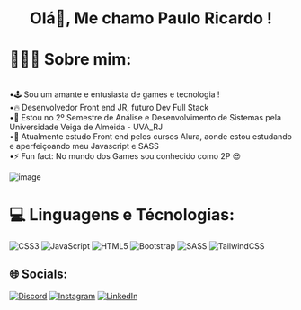 ### <h1 align="center"> Olá👋, Me chamo Paulo Ricardo ! </h1>

# 🧔🏻‍♂️ Sobre mim:
<br>
•🕹️ Sou um amante e entusiasta de games e tecnologia ! <br>
•🔥 Desenvolvedor Front end JR, futuro Dev Full Stack <br>
•💬 Estou no 2º Semestre de Análise e Desenvolvimento de Sistemas pela Universidade Veiga de Almeida - UVA_RJ <br>
•🌱 Atualmente estudo Front end pelos cursos Alura, aonde estou estudando e aperfeiçoando meu Javascript e SASS <br>
•⚡ Fun fact: No mundo dos Games sou conhecido como 2P 😎

![image](https://user-images.githubusercontent.com/125704167/236881595-1eadf1de-56ce-4041-9978-5f6f97dbf0c3.png)

# 💻 Linguagens e Técnologias:
![CSS3](https://img.shields.io/badge/css3-%231572B6.svg?style=for-the-badge&logo=css3&logoColor=white) ![JavaScript](https://img.shields.io/badge/javascript-%23323330.svg?style=for-the-badge&logo=javascript&logoColor=%23F7DF1E) ![HTML5](https://img.shields.io/badge/html5-%23E34F26.svg?style=for-the-badge&logo=html5&logoColor=white) ![Bootstrap](https://img.shields.io/badge/bootstrap-%23563D7C.svg?style=for-the-badge&logo=bootstrap&logoColor=white) ![SASS](https://img.shields.io/badge/SASS-hotpink.svg?style=for-the-badge&logo=SASS&logoColor=white) ![TailwindCSS](https://img.shields.io/badge/tailwindcss-%2338B2AC.svg?style=for-the-badge&logo=tailwind-css&logoColor=white)

## 🌐 Socials:
[![Discord](https://img.shields.io/badge/Discord-%237289DA.svg?logo=discord&logoColor=white)](https://discord.gg/https://discord.gg/mYFHBrn6) [![Instagram](https://img.shields.io/badge/Instagram-%23E4405F.svg?logo=Instagram&logoColor=white)](https://instagram.com/https://www.instagram.com/_paulogoms/) [![LinkedIn](https://img.shields.io/badge/LinkedIn-%230077B5.svg?logo=linkedin&logoColor=white)](https://linkedin.com/in/https://www.linkedin.com/in/pr-gomes/) 
